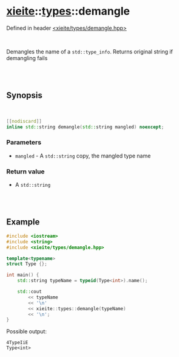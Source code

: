 # [xieite](../../README.md)::[types](../types.md)::demangle
Defined in header [<xieite/types/demangle.hpp>](../../include/xieite/types/demangle.hpp)

<br/>

Demangles the name of a `std::type_info`. Returns original string if demangling fails

<br/><br/>

## Synopsis

<br/>

```cpp
[[nodiscard]]
inline std::string demangle(std::string mangled) noexcept;
```
### Parameters
- `mangled` - A `std::string` copy, the mangled type name
### Return value
- A `std::string`

<br/><br/>

## Example
```cpp
#include <iostream>
#include <string>
#include <xieite/types/demangle.hpp>

template<typename>
struct Type {};

int main() {
	std::string typeName = typeid(Type<int>).name();

	std::cout
		<< typeName
		<< '\n'
		<< xieite::types::demangle(typeName)
		<< '\n';
}
```
Possible output:
```
4TypeIiE
Type<int>
```

